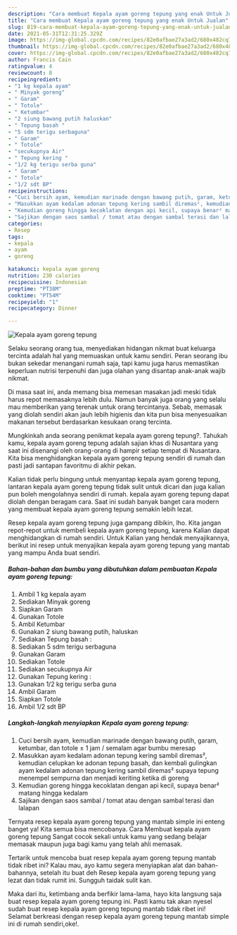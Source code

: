```yaml
---
description: "Cara membuat Kepala ayam goreng tepung yang enak Untuk Jualan"
title: "Cara membuat Kepala ayam goreng tepung yang enak Untuk Jualan"
slug: 819-cara-membuat-kepala-ayam-goreng-tepung-yang-enak-untuk-jualan
date: 2021-05-31T12:31:25.329Z
image: https://img-global.cpcdn.com/recipes/82e0afbae27a3ad2/680x482cq70/kepala-ayam-goreng-tepung-foto-resep-utama.jpg
thumbnail: https://img-global.cpcdn.com/recipes/82e0afbae27a3ad2/680x482cq70/kepala-ayam-goreng-tepung-foto-resep-utama.jpg
cover: https://img-global.cpcdn.com/recipes/82e0afbae27a3ad2/680x482cq70/kepala-ayam-goreng-tepung-foto-resep-utama.jpg
author: Francis Cain
ratingvalue: 4
reviewcount: 8
recipeingredient:
- "1 kg kepala ayam"
- " Minyak goreng"
- " Garam"
- " Totole"
- " Ketumbar"
- "2 siung bawang putih haluskan"
- " Tepung basah "
- "5 sdm terigu serbaguna"
- " Garam"
- " Totole"
- "secukupnya Air"
- " Tepung kering "
- "1/2 kg terigu serba guna"
- " Garam"
- " Totole"
- "1/2 sdt BP"
recipeinstructions:
- "Cuci bersih ayam, kemudian marinade dengan bawang putih, garam, ketumbar, dan totole ± 1 jam / semalam agar bumbu meresap"
- "Masukkan ayam kedalam adonan tepung kering sambil diremas², kemudian celupkan ke adonan tepung basah, dan kembali gulingkan ayam kedalam adonan tepung kering sambil diremas² supaya tepung menempel sempurna dan menjadi keriting ketika di goreng"
- "Kemudian goreng hingga kecoklatan dengan api kecil, supaya benar² matang hingga kedalam"
- "Sajikan dengan saos sambal / tomat atau dengan sambal terasi dan lalapan"
categories:
- Resep
tags:
- kepala
- ayam
- goreng

katakunci: kepala ayam goreng 
nutrition: 230 calories
recipecuisine: Indonesian
preptime: "PT38M"
cooktime: "PT54M"
recipeyield: "1"
recipecategory: Dinner

---
```



![Kepala ayam goreng tepung](https://img-global.cpcdn.com/recipes/82e0afbae27a3ad2/680x482cq70/kepala-ayam-goreng-tepung-foto-resep-utama.jpg)

Selaku seorang orang tua, menyediakan hidangan nikmat buat keluarga tercinta adalah hal yang memuaskan untuk kamu sendiri. Peran seorang ibu bukan sekedar menangani rumah saja, tapi kamu juga harus memastikan keperluan nutrisi terpenuhi dan juga olahan yang disantap anak-anak wajib nikmat.

Di masa  saat ini, anda memang bisa memesan masakan jadi meski tidak harus repot memasaknya lebih dulu. Namun banyak juga orang yang selalu mau memberikan yang terenak untuk orang tercintanya. Sebab, memasak yang diolah sendiri akan jauh lebih higienis dan kita pun bisa menyesuaikan makanan tersebut berdasarkan kesukaan orang tercinta. 



Mungkinkah anda seorang penikmat kepala ayam goreng tepung?. Tahukah kamu, kepala ayam goreng tepung adalah sajian khas di Nusantara yang saat ini disenangi oleh orang-orang di hampir setiap tempat di Nusantara. Kita bisa menghidangkan kepala ayam goreng tepung sendiri di rumah dan pasti jadi santapan favoritmu di akhir pekan.

Kalian tidak perlu bingung untuk menyantap kepala ayam goreng tepung, lantaran kepala ayam goreng tepung tidak sulit untuk dicari dan juga kalian pun boleh mengolahnya sendiri di rumah. kepala ayam goreng tepung dapat diolah dengan beragam cara. Saat ini sudah banyak banget cara modern yang membuat kepala ayam goreng tepung semakin lebih lezat.

Resep kepala ayam goreng tepung juga gampang dibikin, lho. Kita jangan repot-repot untuk membeli kepala ayam goreng tepung, karena Kalian dapat menghidangkan di rumah sendiri. Untuk Kalian yang hendak menyajikannya, berikut ini resep untuk menyajikan kepala ayam goreng tepung yang mantab yang mampu Anda buat sendiri.

<!--inarticleads1-->

##### Bahan-bahan dan bumbu yang dibutuhkan dalam pembuatan Kepala ayam goreng tepung:

1. Ambil 1 kg kepala ayam
1. Sediakan  Minyak goreng
1. Siapkan  Garam
1. Gunakan  Totole
1. Ambil  Ketumbar
1. Gunakan 2 siung bawang putih, haluskan
1. Sediakan  Tepung basah :
1. Sediakan 5 sdm terigu serbaguna
1. Gunakan  Garam
1. Sediakan  Totole
1. Sediakan secukupnya Air
1. Gunakan  Tepung kering :
1. Gunakan 1/2 kg terigu serba guna
1. Ambil  Garam
1. Siapkan  Totole
1. Ambil 1/2 sdt BP




<!--inarticleads2-->

##### Langkah-langkah menyiapkan Kepala ayam goreng tepung:

1. Cuci bersih ayam, kemudian marinade dengan bawang putih, garam, ketumbar, dan totole ± 1 jam / semalam agar bumbu meresap
1. Masukkan ayam kedalam adonan tepung kering sambil diremas², kemudian celupkan ke adonan tepung basah, dan kembali gulingkan ayam kedalam adonan tepung kering sambil diremas² supaya tepung menempel sempurna dan menjadi keriting ketika di goreng
1. Kemudian goreng hingga kecoklatan dengan api kecil, supaya benar² matang hingga kedalam
1. Sajikan dengan saos sambal / tomat atau dengan sambal terasi dan lalapan




Ternyata resep kepala ayam goreng tepung yang mantab simple ini enteng banget ya! Kita semua bisa mencobanya. Cara Membuat kepala ayam goreng tepung Sangat cocok sekali untuk kamu yang sedang belajar memasak maupun juga bagi kamu yang telah ahli memasak.

Tertarik untuk mencoba buat resep kepala ayam goreng tepung mantab tidak ribet ini? Kalau mau, ayo kamu segera menyiapkan alat dan bahan-bahannya, setelah itu buat deh Resep kepala ayam goreng tepung yang lezat dan tidak rumit ini. Sungguh taidak sulit kan. 

Maka dari itu, ketimbang anda berfikir lama-lama, hayo kita langsung saja buat resep kepala ayam goreng tepung ini. Pasti kamu tak akan nyesel sudah buat resep kepala ayam goreng tepung mantab tidak ribet ini! Selamat berkreasi dengan resep kepala ayam goreng tepung mantab simple ini di rumah sendiri,oke!.

